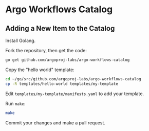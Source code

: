 # Argo Workflows Catalog

## Adding a New Item to the Catalog

Install Golang.

Fork the repository, then get the code:

```bash
go get github.com/argoproj-labs/argo-workflows-catalog
```

Copy the "hello world" template:

```bash
cd ~/go/src/github.com/argoproj-labs/argo-workflows-catalog
cp -R templates/hello-world templates/my-template
```

Edit `templates/my-template/manifests.yaml` to add your template.

Run `make`:

```bash
make
```

Commit your changes and make a pull request.